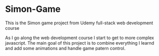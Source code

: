 # Simon-Game
This is the Simon game project from Udemy full-stack web development course

As I go along the web development course I start to get to more complex javascript. The main goal of this project is to
combine everything I learnd and add some animations and handle game patern control.
